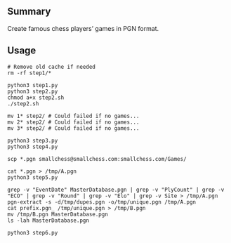 ## Summary

Create famous chess players’ games in PGN format.

## Usage

    # Remove old cache if needed
    rm -rf step1/*

    python3 step1.py
    python3 step2.py
    chmod a+x step2.sh
    ./step2.sh

    mv 1* step2/ # Could failed if no games...
    mv 2* step2/ # Could failed if no games...
    mv 3* step2/ # Could failed if no games...

    python3 step3.py
    python3 step4.py

    scp *.pgn smallchess@smallchess.com:smallchess.com/Games/

    cat *.pgn > /tmp/A.pgn
    python3 step5.py

    grep -v "EventDate" MasterDatabase.pgn | grep -v "PlyCount" | grep -v "ECO" | grep -v "Round" | grep -v "Elo" | grep -v Site > /tmp/A.pgn
    pgn-extract -s -d/tmp/dupes.pgn -o/tmp/unique.pgn /tmp/A.pgn
    cat prefix.pgn_ /tmp/unique.pgn > /tmp/B.pgn
    mv /tmp/B.pgn MasterDatabase.pgn
    ls -lah MasterDatabase.pgn

    python3 step6.py
